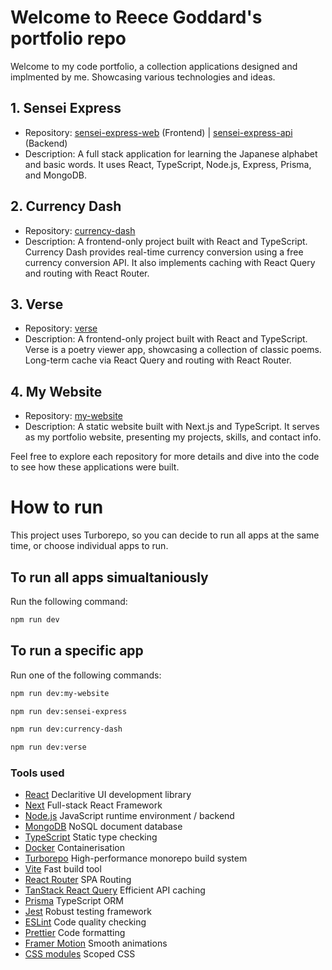 # Welcome to Reece Goddard's portfolio repo

Welcome to my code portfolio, a collection applications designed and implmented by me. Showcasing various technologies and ideas.

## 1. Sensei Express

-   Repository: [sensei-express-web](https://github.com/ReeceGoddard/my-portfolio/tree/master/apps/sensei-express-web) (Frontend) | [sensei-express-api](https://github.com/ReeceGoddard/my-portfolio/tree/master/apps/sensei-express-api) (Backend)
-   Description: A full stack application for learning the Japanese alphabet and basic words. It uses React, TypeScript, Node.js, Express, Prisma, and MongoDB.

## 2. Currency Dash

-   Repository: [currency-dash](https://github.com/ReeceGoddard/my-portfolio/tree/master/apps/currency-dash)
-   Description: A frontend-only project built with React and TypeScript. Currency Dash provides real-time currency conversion using a free currency conversion API. It also implements caching with React Query and routing with React Router.

## 3. Verse

-   Repository: [verse](https://github.com/ReeceGoddard/my-portfolio/tree/master/apps/verse)
-   Description: A frontend-only project built with React and TypeScript. Verse is a poetry viewer app, showcasing a collection of classic poems. Long-term cache via React Query and routing with React Router.

## 4. My Website

-   Repository: [my-website](https://github.com/your-username/my-website)
-   Description: A static website built with Next.js and TypeScript. It serves as my portfolio website, presenting my projects, skills, and contact info.

Feel free to explore each repository for more details and dive into the code to see how these applications were built.

# How to run

This project uses Turborepo, so you can decide to run all apps at the same time, or choose individual apps to run.

## To run all apps simualtaniously

Run the following command:

```sh
npm run dev
```

## To run a specific app

Run one of the following commands:

```sh
npm run dev:my-website
```

```sh
npm run dev:sensei-express
```

```sh
npm run dev:currency-dash
```

```sh
npm run dev:verse
```

### Tools used

-   [React](https://react.dev/) Declaritive UI development library
-   [Next](https://nextjs.org/) Full-stack React Framework
-   [Node.js](https://nodejs.org/en) JavaScript runtime environment / backend
-   [MongoDB](https://www.mongodb.com/) NoSQL document database
-   [TypeScript](https://www.typescriptlang.org/) Static type checking
-   [Docker](https://www.docker.com/) Containerisation
-   [Turborepo](https://turbo.build/repo/) High-performance monorepo build system
-   [Vite](https://vitejs.dev/) Fast build tool
-   [React Router](https://reactrouter.com/) SPA Routing
-   [TanStack React Query](https://react-query.tanstack.com/) Efficient API caching
-   [Prisma](https://www.prisma.io/) TypeScript ORM
-   [Jest](https://jestjs.io/) Robust testing framework
-   [ESLint](https://eslint.org/) Code quality checking
-   [Prettier](https://prettier.io) Code formatting
-   [Framer Motion](https://www.framer.com/api/motion/) Smooth animations
-   [CSS modules](https://github.com/css-modules/css-modules) Scoped CSS
